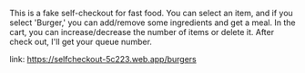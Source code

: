 This is a fake self-checkout for fast food.
You can select an item, and if you select 'Burger,' you can add/remove some ingredients and get a meal. 
In the cart, you can increase/decrease the number of items or delete it. 
After check out, I'll get your queue number.

link: https://selfcheckout-5c223.web.app/burgers
